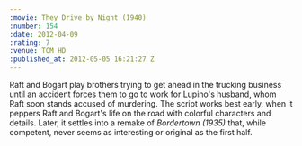 ```yaml
--- 
:movie: They Drive by Night (1940)
:number: 154
:date: 2012-04-09
:rating: 7
:venue: TCM HD
:published_at: 2012-05-05 16:21:27 Z
---
```

Raft and Bogart play brothers trying to get ahead in the trucking business until an accident forces them to go to work for Lupino's husband, whom Raft soon stands accused of murdering. The script works best early, when it peppers Raft and Bogart's life on the road with colorful characters and details. Later, it settles into a remake of _Bordertown (1935)_ that, while competent, never seems as interesting or original as the first half.
